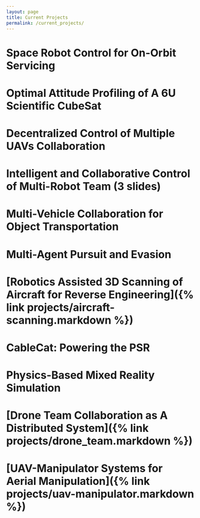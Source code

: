 ```yaml
---
layout: page
title: Current Projects
permalink: /current_projects/
---
```

# Space Robot Control for On-Orbit Servicing​

# Optimal Attitude Profiling of A 6U Scientific CubeSat​

# Decentralized Control of Multiple UAVs Collaboration​

# Intelligent and Collaborative Control of Multi-Robot Team (3 slides)​

# Multi-Vehicle Collaboration for Object Transportation ​

# Multi-Agent Pursuit and Evasion​

# [Robotics Assisted 3D Scanning of Aircraft for Reverse Engineering​]({% link projects/aircraft-scanning.markdown %})

# CableCat: Powering the PSR​

# Physics-Based Mixed Reality Simulation​

# [Drone Team Collaboration as A Distributed System]({% link projects/drone_team.markdown %}) 

# [UAV-Manipulator Systems for Aerial Manipulation​]({% link projects/uav-manipulator.markdown %})

